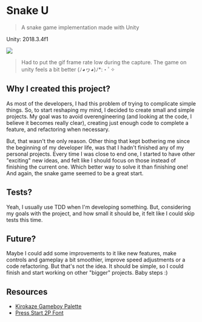 # Snake U
> A snake game implementation made with Unity

Unity: 2018.3.4f1

![](https://media.giphy.com/media/FfFFMKNjaza41CtmEh/giphy.gif)

> Had to put the gif frame rate low during the capture. The game on unity feels a bit better (ﾉ◕ヮ◕)ﾉ*:・ﾟ✧

## Why I created this project?
As most of the developers, I had this problem of trying to complicate simple things. So, to start reshaping my mind, I decided to create small and simple projects.
My goal was to avoid overengineering (and looking at the code, I believe it becomes really clear), creating just enough code to complete a feature, and refactoring when necessary.

But, that wasn't the only reason. Other thing that kept bothering me since the beginning of my developer life, was that I hadn't finished any of my personal projects. Every time I was close to end one, I started to have other "exciting" new ideas, and felt like I should focus on those instead of finishing the current one. Which better way to solve it than finishing one! And again, the snake game seemed to be a great start.

## Tests?
Yeah, I usually use TDD when I'm developing something. But, considering my goals with the project, and how small it should be, it felt like I could skip tests this time.

## Future?
Maybe I could add some improvements to it like new features, make controls and gameplay a bit smoothier, improve speed adjustments or a code refactoring. But that's not the idea. It should be simple, so I could finish and start working on other "bigger" projects. Baby steps :)

## Resources
- [Kirokaze Gameboy Palette](https://lospec.com/palette-list/kirokaze-gameboy)
- [Press Start 2P Font](https://fonts.google.com/specimen/Press+Start+2P)
